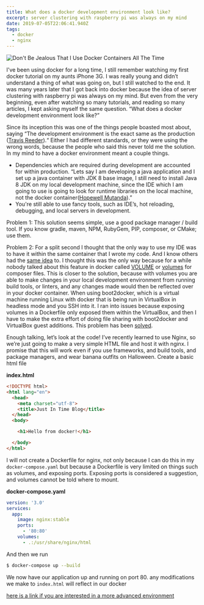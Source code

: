 ```yaml
---
title: What does a docker development environment look like?
excerpt: server clustering with raspberry pi was always on my mind
date: 2019-07-05T22:06:41.940Z
tags:
  - docker
  - nginx
---
```

![Don't Be Jealous That I Use Docker Containers All The Time](/uploads/dont-be-jealous-that-i-use-docker-containers-all-the-time-4.jpg)

I've been using docker for a long time, I still remember watching my first docker tutorial on my aunts iPhone 3G. I was really young and didn’t understand a thing of what was going on, but I still watched to the end. It was many years later that I got back into docker because the idea of server clustering with raspberry pi was always on my mind. But even from the very beginning, even after watching so many tutorials, and reading so many articles, I kept asking myself the same question. “What does a docker development environment look like?”

Since its inception this was one of the things people boasted most about, saying “The development environment is the exact same as the production ([Travis Reeder](https://medium.com/travis-on-docker/why-and-how-to-use-docker-for-development-a156c1de3b2)).“ Either I had different standards, or they were using the wrong words, because the people who said this never told me the solution. In my mind to have a docker environment meant a couple things.

* Dependencies which are required during development are accounted for within production. “Lets say I am developing a java application and I set up a java container with JDK 8 base image, I still need to install Java 8 JDK on my local development machine, since the IDE which I am going to use is going to look for runtime libraries on the local machine, not the docker container([Hopewell Mutanda](https://stackoverflow.com/questions/46724661/using-an-ide-while-developing-on-a-docker-container)).”
* You're still able to use fancy tools, such as IDE’s, hot reloading, debugging, and local servers in development.

Problem 1: This solution seems simple, use a good package manager / build tool. If you know gradle, maven, NPM, RubyGem, PIP, composer, or CMake; use them.

Problem 2: For a split second I thought that the only way to use my IDE was to have it within the same container that I wrote my code. And I know others had the [same idea](https://github.com/fgrehm/docker-eclipse) to. I thought this was the only way because for a while nobody talked about this feature in docker called [VOLUME](https://docs.docker.com/engine/reference/builder/#volume) or [volumes](https://docs.docker.com/compose/compose-file/#volumes) for composer files. This is closer to the solution, because with volumes you are able to make changes in your local development environment from running build tools, or linters, and any changes made would then be reflected over in your docker container. When using boot2docker, which is a virtual machine running Linux with docker that is being run in VirtualBox in headless mode and you SSH into it. I ran into issues because exposing volumes in a Dockerfile only exposed them within the VirtualBox, and then I have to make the extra effort of doing file sharing with boot2docker and VirtualBox guest additions. This problem has been [solved](https://github.com/boot2docker/boot2docker/pull/534).

Enough talking, let’s look at the code!
I’ve recently learned to use Nginx, so we’re just going to make a very simple HTML file and host it with nginx. I promise that this will work even if you use frameworks, and build tools, and package managers, and wear banana outfits on Halloween.
Create a basic html file

**index.html**

```html
<!DOCTYPE html>
<html lang="en">
  <head>
    <meta charset="utf-8">
    <title>Just In Time Blog</title>
  </head>
  <body>

    <h1>Hello from docker!</h1>

  </body>
</html>
```

I will not create a Dockerfile for nginx, not only because I can do this in my `docker-compose.yaml` but because a Dockerfile is very limited on things such as volumes, and exposing ports. Exposing ports is considered a suggestion, and volumes cannot be told where to mount.

**docker-compose.yaml**

```yaml
version: '3.0'
services:
  app:
    image: nginx:stable
    ports:
      - '80:80'
    volumes:
      - .:/usr/share/nginx/html
```

And then we run

```bash
$ docker-compose up --build
```

We now have our application up and running on port 80.
any modifications we make to `index.html` will reflect in our docker

[here is a link if you are interested in a more advanced environment](https://success.docker.com/article/dev-pipeline)
